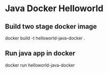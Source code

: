 # Java Docker Helloworld
## Build two stage docker image
docker build -t helloworld-java-docker .

## Run java app in docker
docker run helloworld-java-docker
